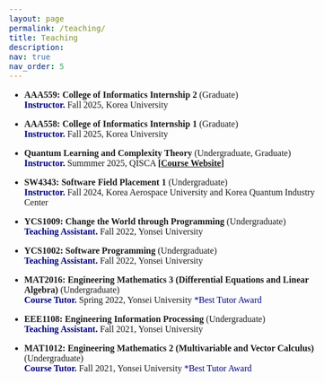 ```yaml
---
layout: page
permalink: /teaching/
title: Teaching
description:
nav: true
nav_order: 5
---
```

<html>
    <head>
        <link rel="preconnect" href="https://fonts.googleapis.com">
        <link rel="preconnect" href="https://fonts.gstatic.com" crossorigin>
        <link href="https://fonts.googleapis.com/css2?family=Piazzolla:ital,opsz,wght@0,8..30,100..900;1,8..30,100..900&display=swap" rel="stylesheet">
        <style>
            body {
                font-family: "Piazzolla", serif;
                font-optical-sizing: auto;
                font-weight: 300;
                font-size: 1rem;
            }
            strong, b {
            font-weight: 700;
            }
            h1 { font-weight: 500; }
            h2 { font-weight: 500; }
            h3 { font-weight: 500; }
            h4, h5, h6 { font-weight: 500; }
        </style>
    </head>
</html>

- **AAA559: College of Informatics Internship 2** (Graduate)<br> 
**<span style="color:navy;">Instructor.</span>** Fall 2025, Korea University<br>

- **AAA558: College of Informatics Internship 1** (Graduate)<br>
**<span style="color:navy;">Instructor.</span>** Fall 2025, Korea University<br>

- **Quantum Learning and Complexity Theory** (Undergraduate, Graduate)<br>
**<span style="color:navy;">Instructor.</span>** Summmer 2025, QISCA **[<a href="/qlct" target="_blank">Course Website</a>]**<br>

- **SW4343: Software Field Placement 1** (Undergraduate)<br> 
**<span style="color:navy;">Instructor.</span>** Fall 2024, Korea Aerospace University and Korea Quantum Industry Center<br>

- **YCS1009: Change the World through Programming** (Undergraduate)<br>
**<span style="color:navy;">Teaching Assistant.</span>** Fall 2022, Yonsei University<br>

- **YCS1002: Software Programming** (Undergraduate)<br>
**<span style="color:navy;">Teaching Assistant.</span>** Fall 2022, Yonsei University<br>

- **MAT2016: Engineering Mathematics 3 (Differential Equations and Linear Algebra)** (Undergraduate)<br>
**<span style="color:navy;">Course Tutor.</span>** Spring 2022, Yonsei University <span style="color:navy;"> *Best Tutor Award</span><br>

- **EEE1108: Engineering Information Processing** (Undergraduate)<br>
**<span style="color:navy;">Teaching Assistant.</span>** Fall 2021, Yonsei University<br>

- **MAT1012: Engineering Mathematics 2 (Multivariable and Vector Calculus)** (Undergraduate)<br>
**<span style="color:navy;">Course Tutor.</span>** Fall 2021, Yonsei University <span style="color:navy;"> *Best Tutor Award</span><br>